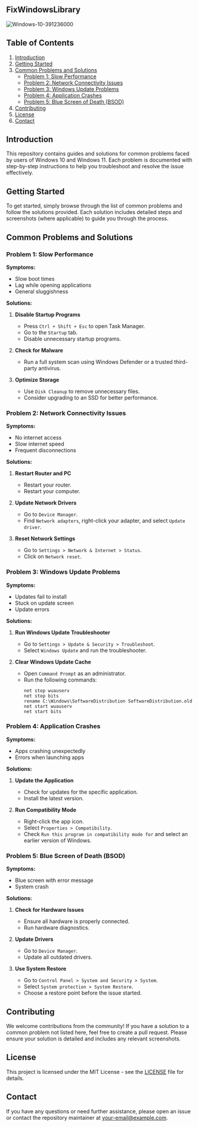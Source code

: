 ## FixWindowsLibrary

![Windows-10-391236000](https://github.com/Apmoek/FixWindowsLibrary/assets/25083324/fbd0282a-d55c-454e-979f-57ef01ba3451)

## Table of Contents

1. [Introduction](#introduction)
2. [Getting Started](#getting-started)
3. [Common Problems and Solutions](#common-problems-and-solutions)
    - [Problem 1: Slow Performance](#problem-1-slow-performance)
    - [Problem 2: Network Connectivity Issues](#problem-2-network-connectivity-issues)
    - [Problem 3: Windows Update Problems](#problem-3-windows-update-problems)
    - [Problem 4: Application Crashes](#problem-4-application-crashes)
    - [Problem 5: Blue Screen of Death (BSOD)](#problem-5-blue-screen-of-death-bsod)
4. [Contributing](#contributing)
5. [License](#license)
6. [Contact](#contact)

## Introduction

This repository contains guides and solutions for common problems faced by users of Windows 10 and Windows 11. Each problem is documented with step-by-step instructions to help you troubleshoot and resolve the issue effectively.

## Getting Started

To get started, simply browse through the list of common problems and follow the solutions provided. Each solution includes detailed steps and screenshots (where applicable) to guide you through the process.

## Common Problems and Solutions

### Problem 1: Slow Performance

**Symptoms:**
- Slow boot times
- Lag while opening applications
- General sluggishness

**Solutions:**

1. **Disable Startup Programs**
   - Press `Ctrl + Shift + Esc` to open Task Manager.
   - Go to the `Startup` tab.
   - Disable unnecessary startup programs.

2. **Check for Malware**
   - Run a full system scan using Windows Defender or a trusted third-party antivirus.

3. **Optimize Storage**
   - Use `Disk Cleanup` to remove unnecessary files.
   - Consider upgrading to an SSD for better performance.

### Problem 2: Network Connectivity Issues

**Symptoms:**
- No internet access
- Slow internet speed
- Frequent disconnections

**Solutions:**

1. **Restart Router and PC**
   - Restart your router.
   - Restart your computer.

2. **Update Network Drivers**
   - Go to `Device Manager`.
   - Find `Network adapters`, right-click your adapter, and select `Update driver`.

3. **Reset Network Settings**
   - Go to `Settings > Network & Internet > Status`.
   - Click on `Network reset`.

### Problem 3: Windows Update Problems

**Symptoms:**
- Updates fail to install
- Stuck on update screen
- Update errors

**Solutions:**

1. **Run Windows Update Troubleshooter**
   - Go to `Settings > Update & Security > Troubleshoot`.
   - Select `Windows Update` and run the troubleshooter.

2. **Clear Windows Update Cache**
   - Open `Command Prompt` as an administrator.
   - Run the following commands:
     ```shell
     net stop wuauserv
     net stop bits
     rename C:\Windows\SoftwareDistribution SoftwareDistribution.old
     net start wuauserv
     net start bits
     ```

### Problem 4: Application Crashes

**Symptoms:**
- Apps crashing unexpectedly
- Errors when launching apps

**Solutions:**

1. **Update the Application**
   - Check for updates for the specific application.
   - Install the latest version.

2. **Run Compatibility Mode**
   - Right-click the app icon.
   - Select `Properties > Compatibility`.
   - Check `Run this program in compatibility mode for` and select an earlier version of Windows.

### Problem 5: Blue Screen of Death (BSOD)

**Symptoms:**
- Blue screen with error message
- System crash

**Solutions:**

1. **Check for Hardware Issues**
   - Ensure all hardware is properly connected.
   - Run hardware diagnostics.

2. **Update Drivers**
   - Go to `Device Manager`.
   - Update all outdated drivers.

3. **Use System Restore**
   - Go to `Control Panel > System and Security > System`.
   - Select `System protection > System Restore`.
   - Choose a restore point before the issue started.

## Contributing

We welcome contributions from the community! If you have a solution to a common problem not listed here, feel free to create a pull request. Please ensure your solution is detailed and includes any relevant screenshots.

## License

This project is licensed under the MIT License - see the [LICENSE](LICENSE) file for details.

## Contact

If you have any questions or need further assistance, please open an issue or contact the repository maintainer at [your-email@example.com](mailto:your-email@example.com).
